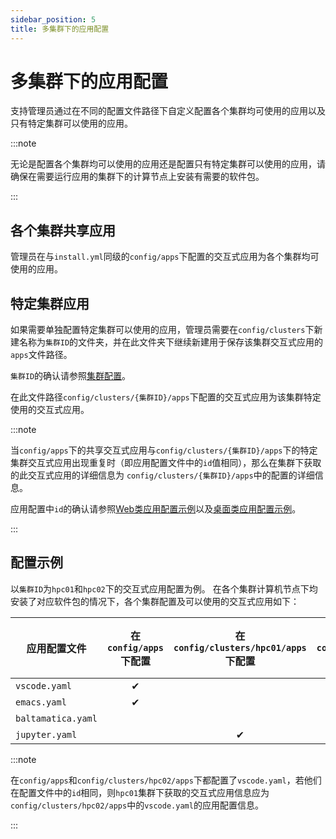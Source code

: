 ```yaml
---
sidebar_position: 5
title: 多集群下的应用配置
---
```


# 多集群下的应用配置

支持管理员通过在不同的配置文件路径下自定义配置各个集群均可使用的应用以及只有特定集群可以使用的应用。

:::note

无论是配置各个集群均可以使用的应用还是配置只有特定集群可以使用的应用，请确保在需要运行应用的集群下的计算节点上安装有需要的软件包。

:::

## 各个集群共享应用

管理员在与`install.yml`同级的`config/apps`下配置的交互式应用为各个集群均可使用的应用。

## 特定集群应用

如果需要单独配置特定集群可以使用的应用，管理员需要在`config/clusters`下新建名称为`集群ID`的文件夹，并在此文件夹下继续新建用于保存该集群交互式应用的`apps`文件路径。

`集群ID`的确认请参照[集群配置](../../../config/cluster-config.md)。

在此文件路径`config/clusters/{集群ID}/apps`下配置的交互式应用为该集群特定使用的交互式应用。

:::note

当`config/apps`下的共享交互式应用与`config/clusters/{集群ID}/apps`下的特定集群交互式应用出现重复时（即应用配置文件中的`id`值相同），那么在集群下获取的此交互式应用的详细信息为
`config/clusters/{集群ID}/apps`中的配置的详细信息。

应用配置中`id`的确认请参照[Web类应用配置示例](./configure-web-app.md)以及[桌面类应用配置示例](./configure-vnc-app.md)。

:::

## 配置示例

以`集群ID`为`hpc01`和`hpc02`下的交互式应用配置为例。
在各个集群计算机节点下均安装了对应软件包的情况下，各个集群配置及可以使用的交互式应用如下：

| 应用配置文件 | 在`config/apps`下配置 | 在`config/clusters/hpc01/apps`下配置 | 在`config/clusters/hpc02/apps`下配置 |`hpc01`下可以使用 |`hpc02`下可以使用 |
| ------------------ |:------------------:|:-------------------------:|:--------------------------------------:|:----------------:|:--------------:|
| `vscode.yaml`      | &#x2714;           |                           |       &#x2714;                         |     &#x2714;     |     &#x2714;     |
| `emacs.yaml`       | &#x2714;           |                           |                                        |     &#x2714;      |     &#x2714;     |
|  `baltamatica.yaml`  |                 |                            | &#x2714;                               |                 |      &#x2714;      |
| `jupyter.yaml`     |                  |   &#x2714;                 |                                         |     &#x2714;       |            |

:::note

在`config/apps`和`config/clusters/hpc02/apps`下都配置了`vscode.yaml`，若他们在配置文件中的`id`相同，则`hpc01`集群下获取的交互式应用信息应为`config/clusters/hpc02/apps`中的`vscode.yaml`的应用配置信息。

:::
